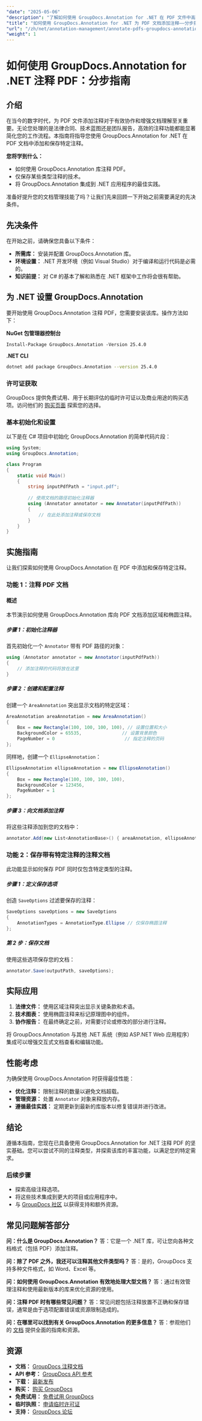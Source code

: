 ```yaml
---
"date": "2025-05-06"
"description": "了解如何使用 GroupDocs.Annotation for .NET 在 PDF 文件中高效地添加注释并保存特定注释。通过详细的示例增强您的文档管理工作流程。"
"title": "如何使用 GroupDocs.Annotation for .NET 为 PDF 文档添加注释——分步指南"
"url": "/zh/net/annotation-management/annotate-pdfs-groupdocs-annotation-net/"
"weight": 1
---
```


# 如何使用 GroupDocs.Annotation for .NET 注释 PDF：分步指南

## 介绍

在当今的数字时代，为 PDF 文件添加注释对于有效协作和增强文档理解至关重要。无论您处理的是法律合同、技术蓝图还是团队报告，高效的注释功能都能显著简化您的工作流程。本指南将指导您使用 GroupDocs.Annotation for .NET 在 PDF 文档中添加和保存特定注释。

**您将学到什么：**
- 如何使用 GroupDocs.Annotation 库注释 PDF。
- 仅保存某些类型注释的技术。
- 将 GroupDocs.Annotation 集成到 .NET 应用程序的最佳实践。

准备好提升您的文档管理技能了吗？让我们先来回顾一下开始之前需要满足的先决条件。

## 先决条件

在开始之前，请确保您具备以下条件：
- **所需库：** 安装并配置 GroupDocs.Annotation 库。
- **环境设置：** .NET 开发环境（例如 Visual Studio）对于编译和运行代码是必需的。
- **知识前提：** 对 C# 的基本了解和熟悉在 .NET 框架中工作将会很有帮助。

## 为 .NET 设置 GroupDocs.Annotation

要开始使用 GroupDocs.Annotation 注释 PDF，您需要安装该库。操作方法如下：

**NuGet 包管理器控制台**
```plaintext
Install-Package GroupDocs.Annotation -Version 25.4.0
```

**.NET CLI**
```bash
dotnet add package GroupDocs.Annotation --version 25.4.0
```

### 许可证获取

GroupDocs 提供免费试用、用于长期评估的临时许可证以及商业用途的购买选项。访问他们的 [购买页面](https://purchase.groupdocs.com/buy) 探索您的选择。

### 基本初始化和设置

以下是在 C# 项目中初始化 GroupDocs.Annotation 的简单代码片段：

```csharp
using System;
using GroupDocs.Annotation;

class Program
{
    static void Main()
    {
        string inputPdfPath = "input.pdf";
        
        // 使用文档的路径初始化注释器
        using (Annotator annotator = new Annotator(inputPdfPath))
        {
            // 在此处添加注释或保存文档
        }
    }
}
```

## 实施指南

让我们探索如何使用 GroupDocs.Annotation 在 PDF 中添加和保存特定注释。

### 功能 1：注释 PDF 文档

#### 概述
本节演示如何使用 GroupDocs.Annotation 库向 PDF 文档添加区域和椭圆注释。

##### 步骤 1：初始化注释器
首先初始化一个 `Annotator` 带有 PDF 路径的对象：

```csharp
using (Annotator annotator = new Annotator(inputPdfPath))
{
    // 添加注释的代码将放在这里
}
```

##### 步骤 2：创建和配置注释
创建一个 `AreaAnnotation` 突出显示文档的特定区域：

```csharp
AreaAnnotation areaAnnotation = new AreaAnnotation()
{
    Box = new Rectangle(100, 100, 100, 100), // 设置位置和大小
    BackgroundColor = 65535,               // 设置背景颜色
    PageNumber = 0                          // 指定注释的页码
};
```

同样地，创建一个 `EllipseAnnotation`：

```csharp
EllipseAnnotation ellipseAnnotation = new EllipseAnnotation()
{
    Box = new Rectangle(100, 100, 100, 100),
    BackgroundColor = 123456,
    PageNumber = 1
};
```

##### 步骤 3：向文档添加注释
将这些注释添加到您的文档中：

```csharp
annotator.Add(new List<AnnotationBase>() { areaAnnotation, ellipseAnnotation });
```

### 功能 2：保存带有特定注释的注释文档
此功能显示如何保存 PDF 同时仅包含特定类型的注释。

##### 步骤 1：定义保存选项
创造 `SaveOptions` 过滤要保存的注释：

```csharp
SaveOptions saveOptions = new SaveOptions 
{
    AnnotationTypes = AnnotationType.Ellipse // 仅保存椭圆注释
};
```

##### 第 2 步：保存文档
使用这些选项保存您的文档：

```csharp
annotator.Save(outputPath, saveOptions);
```

## 实际应用

1. **法律文件：** 使用区域注释突出显示关键条款和术语。
2. **技术图表：** 使用椭圆注释来标记原理图中的组件。
3. **协作报告：** 在最终确定之前，对需要讨论或修改的部分进行注释。

将 GroupDocs.Annotation 与其他 .NET 系统（例如 ASP.NET Web 应用程序）集成可以增强交互式文档查看和编辑功能。

## 性能考虑
为确保使用 GroupDocs.Annotation 时获得最佳性能：
- **优化注释：** 限制注释的数量以避免文档超载。
- **管理资源：** 处置 `Annotator` 对象来释放内存。
- **遵循最佳实践：** 定期更新到最新的库版本以修复错误并进行改进。

## 结论
遵循本指南，您现在已具备使用 GroupDocs.Annotation for .NET 注释 PDF 的坚实基础。您可以尝试不同的注释类型，并探索该库的丰富功能，以满足您的特定需求。

### 后续步骤
- 探索高级注释选项。
- 将这些技术集成到更大的项目或应用程序中。
- 与 [GroupDocs 社区](https://forum.groupdocs.com/c/annotation/) 以获得支持和额外资源。

## 常见问题解答部分
**问：什么是 GroupDocs.Annotation？**
答：它是一个 .NET 库，可让您向各种文档格式（包括 PDF）添加注释。

**问：除了 PDF 之外，我还可以注释其他文件类型吗？**
答：是的，GroupDocs 支持多种文件格式，如 Word、Excel 等。

**问：如何使用 GroupDocs.Annotation 有效地处理大型文档？**
答：通过有效管理注释和使用最新版本的库来优化资源的使用。

**问：注释 PDF 时有哪些常见问题？**
答：常见问题包括注释放置不正确和保存错误，通常是由于选项配置错误或资源限制造成的。

**问：在哪里可以找到有关 GroupDocs.Annotation 的更多信息？**
答：参观他们的 [文档](https://docs.groupdocs.com/annotation/net/) 提供全面的指南和资源。

## 资源
- **文档：** [GroupDocs 注释文档](https://docs.groupdocs.com/annotation/net/)
- **API 参考：** [GroupDocs API 参考](https://reference.groupdocs.com/annotation/net/)
- **下载：** [最新发布](https://releases.groupdocs.com/annotation/net/)
- **购买：** [购买 GroupDocs](https://purchase.groupdocs.com/buy)
- **免费试用：** [免费试用 GroupDocs](https://releases.groupdocs.com/annotation/net/)
- **临时执照：** [申请临时许可证](https://purchase.groupdocs.com/temporary-license/)
- **支持：** [GroupDocs 论坛](https://forum.groupdocs.com/c/annotation/)